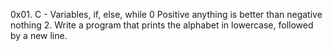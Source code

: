 0x01. C - Variables, if, else, while
0 Positive anything is better than negative nothing
2. Write a program that prints the alphabet in lowercase, followed by a new line.
